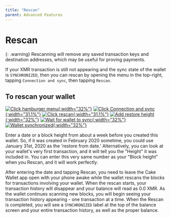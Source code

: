 ```yaml
---
title: "Rescan"
parent: Advanced Features
---
```


# Rescan

{: .warning}
Rescanning will remove any saved transaction keys and destination addresses, which may be useful for proving payments.

If your XMR transaction is still not appearing and the sync state of the wallet is `SYNCHRONIZED`, then you can rescan by opening the menu in the top-right, tapping `Connection and sync`, then tapping `Rescan`.

## To rescan your wallet

[![Click hamburger menu](/images/rescan-1.jpg){:width="32%"}](/images/rescan-1.jpg)
[![Click Connection and sync](/images/rescan-2.png){:width="31.1%"}](/images/rescan-2.png)
[![Click rescan](/images/rescan-2.1.png){:width="31.1%"}](/images/rescan-2.1.png)
[![Add restore height](/images/rescan-3.jpg){:width="32%"}](/images/rescan-3.jpg)
[![Wait for wallet to sync](/images/rescan-4.jpg){:width="32%"}](/images/rescan-4.jpg)
[![Wallet synchronized](/images/rescan-5.jpg){:width="32%"}](/images/rescan-5.jpg)

Enter a date or a block height from about a week before you created this wallet. So, if it was created in February 2020 sometime, you could use January 31st, 2020 as the 'restore from date.' Alternatively, you can look at your wallet's very first transaction, and it will tell you the "Height" it was included in. You can enter this very same number as your "Block height" when you Rescan, and it will work perfectly.

After entering the date and tapping Rescan, you need to leave the Cake Wallet app open with your phone awake while the wallet rescans the blocks for transactions involving your wallet. When the rescan starts, your transaction history will disappear and your balance will read as 0.0 XMR. As the wallet continues scanning new blocks, you will begin seeing your transaction history appearing - one transaction at a time. When the Rescan is completed, you will see a `SYNCHRONIZED` label at the top of the balance screen and your entire transaction history, as well as the proper balance.
